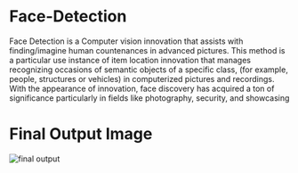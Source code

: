 # Face-Detection
Face Detection is a Computer vision innovation that assists with finding/imagine human countenances in advanced pictures. This method is a particular use instance of item location innovation that manages recognizing occasions of semantic objects of a specific class, (for example, people, structures or vehicles) in computerized pictures and recordings. With the appearance of innovation, face discovery has acquired a ton of significance particularly in fields like photography, security, and showcasing

# Final Output Image 

![final output](https://user-images.githubusercontent.com/55251741/104575048-c078ae80-567c-11eb-8a54-e225b6b7ce30.PNG)

